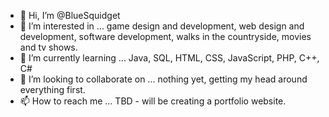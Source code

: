 - 👋 Hi, I’m @BlueSquidget
- 👀 I’m interested in ... game design and development, web design and development, software development, walks in the countryside, movies and tv shows.
- 🌱 I’m currently learning ... Java, SQL, HTML, CSS, JavaScript, PHP, C++, C#
- 💞️ I’m looking to collaborate on ... nothing yet, getting my head around everything first.
- 📫 How to reach me ... TBD - will be creating a portfolio website.

<!---
BlueSquidget/BlueSquidget is a ✨ special ✨ repository because its `README.md` (this file) appears on your GitHub profile.
You can click the Preview link to take a look at your changes.
--->
